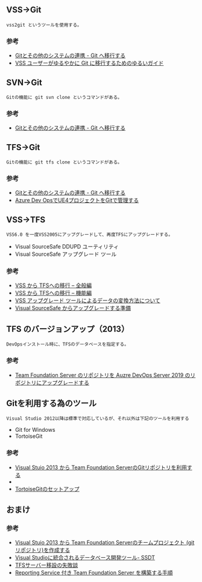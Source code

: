 ## VSS→Git
	vss2git というツールを使用する。
### 参考
* [Gitとその他のシステムの連携 - Git へ移行する](https://git-scm.com/book/ja/v2/Gitとその他のシステムの連携-Git-へ移行する)
* [VSS ユーザーがゆるやかに Git に移行するためのゆるいガイド](https://blog.evangelism.jp/entry/vss-to-git-with-sourcetree)


## SVN→Git
	Gitの機能に git svn clone というコマンドがある。
### 参考
* [Gitとその他のシステムの連携 - Git へ移行する](https://git-scm.com/book/ja/v2/Gitとその他のシステムの連携-Git-へ移行する)


## TFS→Git
	Gitの機能に git tfs clone というコマンドがある。

### 参考
* [Gitとその他のシステムの連携 - Git へ移行する](https://git-scm.com/book/ja/v2/Gitとその他のシステムの連携-Git-へ移行する)
* [Azure Dev OpsでUE4プロジェクトをGitで管理する](http://historia.co.jp/archives/12245/)


## VSS→TFS
	VSS6.0 を一度VSS2005にアップグレードして、再度TFSにアップグレードする。
* Visual SourceSafe DDUPD ユーティリティ
* Visual SourceSafe アップグレード ツール

### 参考
* [VSS から TFSへの移行 – 全般編](https://blogs.msdn.microsoft.com/jpvsblog/2014/05/07/vss-tfs-2/)
* [VSS から TFSへの移行 – 機能編](https://blogs.msdn.microsoft.com/jpvsblog/2014/05/16/vss-tfs/)
* [VSS アップグレード ツールによるデータの変換方法について](https://docs.microsoft.com/ja-jp/previous-versions/ms253166(v=vs.120)#history)
* [Visual SourceSafe からアップグレードする準備](https://docs.microsoft.com/ja-jp/previous-versions/ms253127(v=vs.120))


## TFS のバージョンアップ（2013）
	DevOpsインストール時に、TFSのデータベースを指定する。

### 参考
* [Team Foundation Server のリポジトリを Auzre DevOps Server 2019 のリポジトリにアップグレードする](https://www.ipentec.com/document/azure-devops-server-2019-upgrade-from-team-foundation-server)

## Gitを利用する為のツール
	Visual Studio 2012以降は標準で対応しているが、それ以外は下記のツールを利用する
* Git for Windows
* TortoiseGit 
### 参考
* [Visual Stuio 2013 から Team Foundation ServerのGitリポジトリを利用する](https://qiita.com/SkyLaptor/items/6347f38c8c010f4d5bd2)
* []()
* [TortoiseGitのセットアップ](https://qiita.com/SkyLaptor/items/6347f38c8c010f4d5bd2)


## おまけ

### 参考
* [Visual Stuio 2013 から Team Foundation Serverのチームプロジェクト (gitリポジトリ)を作成する](https://www.ipentec.com/document/visual-studio-2013-create-tfs-project)
* [Visual Studioに統合されるデータベース開発ツール- SSDT](https://kkamegawa.hatenablog.jp/entry/2014/12/08/003000)
* [TFSサーバー移設の失敗談](https://qiita.com/naojin/items/96e4a8a9cd36a5d9a491)
* [Reporting Service 付き Team Foundation Server を構築する手順](https://qiita.com/takutoy/items/5d5d501d97d518fbd802)

